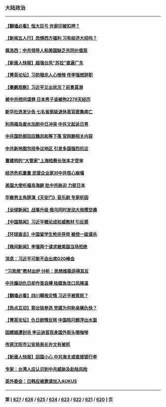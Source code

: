 ### 大陆政治
---
#### [【翻墙必看】恒大巨亏 许家印被扣押？](../../pages/ncid277/n14065051.md) 
#### [【新闻五人行】恐惧西方福利 习有经济大招吗？](../../pages/ncid277/n14064930.md) 
#### [佩洛西：中共领导人和美国缺乏共同价值观](../../pages/ncid277/n14064975.md) 
#### [【新唐人快报】超强台风“苏拉”直逼广东](../../pages/ncid277/n14064927.md) 
#### [【菁英论坛】习防暗杀人心惶惶 传李强想辞职](../../pages/ncid277/n14064875.md) 
#### [【秦鹏观察】习近平又出状况？前景莫测](../../pages/ncid277/n14064925.md) 
#### [被中共控间谍罪 日本男子谈被拘2279天经历](../../pages/ncid277/n14064522.md) 
#### [新华社连发讣告 七名省部级退休高官密集病亡](../../pages/ncid277/n14064842.md) 
#### [利用福岛废水加剧中日冲突 中共又起诉日男](../../pages/ncid277/n14064829.md) 
#### [中共国防部回应魏凤和等下落 官网删相关内容](../../pages/ncid277/n14064774.md) 
#### [中共新地图包括争议地区 引发多国强烈抗议](../../pages/ncid277/n14064823.md) 
#### [曹建明的“大管家”上海检察长张本才受审](../../pages/ncid277/n14064512.md) 
#### [经济危机重重 民营企业家对中共信心崩塌](../../pages/ncid277/n14064560.md) 
#### [美国大使吃福岛海鲜 批中共胁迫 力挺日本](../../pages/ncid277/n14064720.md) 
#### [华裔男主角辞演《天安门》音乐剧 专家析因](../../pages/ncid277/n14064451.md) 
#### [【全球新闻】战事升级 俄乌同时发动大规模空袭](../../pages/ncid277/n14064551.md) 
#### [【中国禁闻】习近平概论成权威教材 引反感](../../pages/ncid277/n14064066.md) 
#### [【环球直击】中国留学生枪杀导师 被控一级谋杀](../../pages/ncid277/n14064214.md) 
#### [【晚间新闻】李强两个请求被美国当场拒绝](../../pages/ncid277/n14064181.md) 
#### [消息：习近平可能不会出席G20峰会](../../pages/ncid277/n14064502.md) 
#### [“习思想”教材出炉 分析：思想维稳适得其反](../../pages/ncid277/n14064461.md) 
#### [中共煽动仇日却作茧自缚 陆媒急改口风降温](../../pages/ncid277/n14064396.md) 
#### [【翻墙必看】四川瞒报灾情 习近平被惹怒？](../../pages/ncid277/n14064391.md) 
#### [【热点互动】郭台铭参选 党媒为何称亲痛仇快？](../../pages/ncid277/n14064273.md) 
#### [【菁英论坛】仇日剧情反转 中国核问题浮出水面](../../pages/ncid277/n14064279.md) 
#### [因嫖娼遭封杀 李云迪首现身国外街头喝咖啡](../../pages/ncid277/n14064267.md) 
#### [传原沈阳市公安局局长许文有被抓](../../pages/ncid277/n14064238.md) 
#### [【新唐人快报】回国小心 中共海关或直接锁行李](../../pages/ncid277/n14064261.md) 
#### [专家：台湾人应认识到中共威胁及赴陆风险](../../pages/ncid277/n14064166.md) 
#### [英外委会：日韩应被邀请加入AUKUS](../../pages/ncid277/n14064264.md) 

---
#### 第 [ [627](./627.md) / [626](./626.md) / [625](./625.md) / [624](./624.md) / [623](./623.md) / [622](./622.md) / [621](./621.md) / [620](./620.md) ] 页
